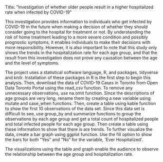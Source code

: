 Title: "Investigation of whether older people result in a higher hospitalized rate when infected by COVID-19"

This investigation provides information to individuals who get infected by COVID-19 in the future when making a decision of whether they should consider going to the hospital for treatment or not. By understanding the risk of home treatment leading to a more severe condition and possibly prognostic symptoms, it enables individuals to make their decisions with more responsibility. However, it is also important to note that this study only shows the trends in the hospitalization rate for each age group, and that the result from this investigation does not prove any causation between the age and the level of symptoms. 

The project uses a statistical software language, R, and packages, tidyverse and knitr. Installation of these packages in R is the first step to begin this analysis. Then, download the data of COVID-19 Cases in Toronto from Open Data Toronto Portal using the read_csv function. To remove any unnecessary observations, use na.omit function. Since the descriptions of age groups are very long, rename them by creating a new variable using mutate and case_when functions. Then, create a table using kable function to show the first 10 observations of the data set. Since this data set is difficult to see, use group_by and summarize functions to group the observations by each age group and get a total count of hospitalized people and total infected people for each age group. Then create a table using these information to show that there is are trends. To further visualize the data, create a bar graph using ggplot function. Use the fill option to show the bars for both "Yes" and "No" for the variable, 'Ever Hospitalized'. 

The visualizations using the table and graph enable the audience to observe the relationship between the age group and hospitalization rate. 